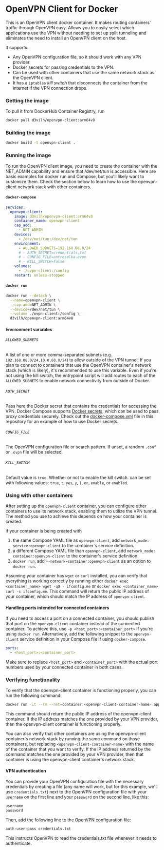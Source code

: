 # OpenVPN Client for Docker
This is an OpenVPN client docker container. It makes routing containers' traffic through OpenVPN easy.
Allows you to easily select which applications use the VPN without needing to set up split tunneling and eliminates the need to install an OpenVPN client on the host.

It supports: 
* Any OpenVPN configuration file, so it should work with any VPN provider.
* Docker secrets for passing credentials to the VPN.
* Can be used with other containers that use the same network stack as the OpenVPN client.
* It has a `iptables` *kill switch* that disconnects the container from the internet if the VPN connection drops.

### Getting the image
To pull it from DockerHub Container Registry, run
```bash
docker pull d3vilh/openvpn-client:arm64v8
```

### Building the image
```bash
docker build -t openvpn-client .
```
### Running the image
To run the OpenVPN client image, you need to create the container with the NET_ADMIN capability and ensure that /dev/net/tun is accessible. Here are basic examples for docker run and Compose, but you'll likely want to customize them. Check the section below to learn how to use the openvpn-client network stack with other containers.

#### `docker-compose`
```yaml
services:
  openvpn-client:
    image: d3vilh/openvpn-client:arm64v8
    container_name: openvpn-client
    cap_add:
      - NET_ADMIN
    devices:
      - /dev/net/tun:/dev/net/tun
    environment:
      - ALLOWED_SUBNETS=192.168.88.0/24
      # - AUTH_SECRET=credentials.txt
      # - CONFIG_FILE=antresolka.ovpn
      # - KILL_SWITCH=false
    volumes:
      - ./ovpn-client:/config
    restart: unless-stopped
```
#### `docker run`
```bash
docker run --detach \
  --name=openvpn-client \
  --cap-add=NET_ADMIN \
  --device=/dev/net/tun \
  --volume ./ovpn-client:/config \
  d3vilh/openvpn-client:arm64v8
```
#### Environment variables
###### `ALLOWED_SUBNETS`
A list of one or more comma-separated subnets (e.g. `192.168.88.0/24,10.0.60.0/24`) to allow outside of the VPN tunnel.
If you plan to connect to containers that use the OpenVPN container's network stack (which is likely), it's recommended to use this variable. Even if you're not using the kill switch, the entrypoint script will add routes to each of the `ALLOWED_SUBNETS` to enable network connectivity from outside of Docker.

###### `AUTH_SECRET`
Pass here the Docker secret that contains the credentials for accessing the VPN. 
Docker Compose supports [Docker secrets](https://docs.docker.com/engine/swarm/secrets/#use-secrets-in-compose), which can be used to pass proxy credentials securely. Check out the [docker-compose.yml](docker-compose.yml) file in this repository for an example of how to use Docker secrets.

###### `CONFIG_FILE`
The OpenVPN configuration file or search pattern. If unset, a random `.conf` or `.ovpn` file will be selected.

###### `KILL_SWITCH`
Default value is `true`.
Whether or not to enable the kill switch. can be set with following values: `true`, `t`, `yes`, `y`, `1`, `on`, `enable`, or `enabled`.

### Using with other containers
After setting up the `openvpn-client` container, you can configure other containers to use its network stack, enabling them to utilize the VPN tunnel. The method you use to achieve this depends on how your container is created.

If your container is being created with
1. the same Compose YAML file as `openvpn-client`, add `network_mode: service:openvpn-client` to the container's service definition.
2. a different Compose YAML file than `openvpn-client`, add `network_mode: container:openvpn-client` to the container's service definition.
3. `docker run`, add `--network=container:openvpn-client` as an option to `docker run`.

Assuming your container has `wget` or `curl` installed, you can verify that everything is working correctly by running either `docker exec <container_name> wget -qO - ifconfig.me` or `docker exec <container_name> curl -s ifconfig.me`. This command will return the public IP address of your container, which should match the IP address of `openvpn-client`.

#### Handling ports intended for connected containers
If you need to access a port on a connected container, you should publish that port on the `openvpn-client` container instead of the connected container. To achieve this, use `-p <host_port>:<container_port>` if you're using `docker run`. Alternatively, add the following snippet to the `openvpn-client` service definition in your Compose file if using `docker-compose`.

```yaml
ports:
  - <host_port>:<container_port>
```
Make sure to replace `<host_port>` and `<container_port>` with the actual port numbers used by your connected container in both cases.

### Verifying functionality
To verify that the openvpn-client container is functioning properly, you can run the following command:

```bash
docker run -it --rm --net=container:<openvpn-client-container-name> appropriate/curl wget -qO - ifconfig.me
```
This command should return the public IP address of the openvpn-client container. If the IP address matches the one provided by your VPN provider, then the openvpn-client container is functioning properly.

You can also verify that other containers are using the openvpn-client container's network stack by running the same command on those containers, but replacing `<openvpn-client-container-name>` with the name of the container that you want to verify. If the IP address returned by the command matches the one provided by your VPN provider, then that container is using the openvpn-client container's network stack.

#### VPN authentication
You can provide your OpenVPN configuration file with the necessary credentials by creating a file (any name will work, but for this example, we'll use `credentials.txt`) next to the OpenVPN configuration file with your `username` on the first line and your `password` on the second line, like this:

```bash
username
password
```
Then, add the following line to the OpenVPN configuration file:

```bash
auth-user-pass credentials.txt
```
This instructs OpenVPN to read the credentials.txt file whenever it needs to authenticate.